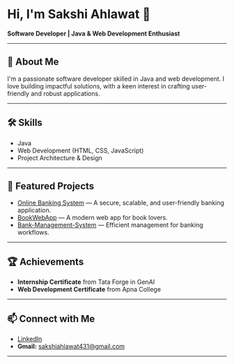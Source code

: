 # Hi, I'm Sakshi Ahlawat 👋

**Software Developer | Java & Web Development Enthusiast**

---

## 🚀 About Me

I'm a passionate software developer skilled in Java and web development. I love building impactful solutions, with a keen interest in crafting user-friendly and robust applications.

---

## 🛠️ Skills

- Java
- Web Development (HTML, CSS, JavaScript)
- Project Architecture & Design

---

## 🌟 Featured Projects

- [Online Banking System](https://github.com/sakshi4451/OnlineBankingSystem) — A secure, scalable, and user-friendly banking application.
- [BookWebApp](https://github.com/sakshi4451/BookWebApp) — A modern web app for book lovers.
- [Bank-Management-System](https://github.com/sakshi4451/Bank-Management-System) — Efficient management for banking workflows.

---

## 🏆 Achievements

- **Internship Certificate** from Tata Forge in GenAI
- **Web Development Certificate** from Apna College

---

## 📫 Connect with Me

- [LinkedIn](https://www.linkedin.com/in/sakshi-ahlawat-haryana)
- **Gmail:** sakshiahlawat431@gmail.com

---

<!--
Feel free to reach out if you want to collaborate or talk tech!
-->

